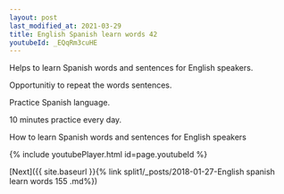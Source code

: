 ```yaml
---
layout: post
last_modified_at: 2021-03-29
title: English Spanish learn words 42 
youtubeId: _EQqRm3cuHE
---
```

 
 
Helps to learn Spanish words and sentences for English speakers.

Opportunitiy to repeat the words sentences. 

Practice Spanish language. 
 
10 minutes practice every day. 
 
How to learn Spanish words and sentences for English speakers 
 
{% include youtubePlayer.html id=page.youtubeId %}
 
 
[Next]({{ site.baseurl }}{% link  split1/_posts/2018-01-27-English spanish learn words 155 .md%})
 
